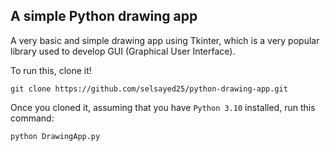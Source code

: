 ## A simple Python drawing app

A very basic and simple drawing app using Tkinter, which is a very popular library used to develop GUI (Graphical User Interface).

To run this, clone it!
```
git clone https://github.com/selsayed25/python-drawing-app.git
```

Once you cloned it, assuming that you have `Python 3.10` installed, run this command:
```
python DrawingApp.py
```